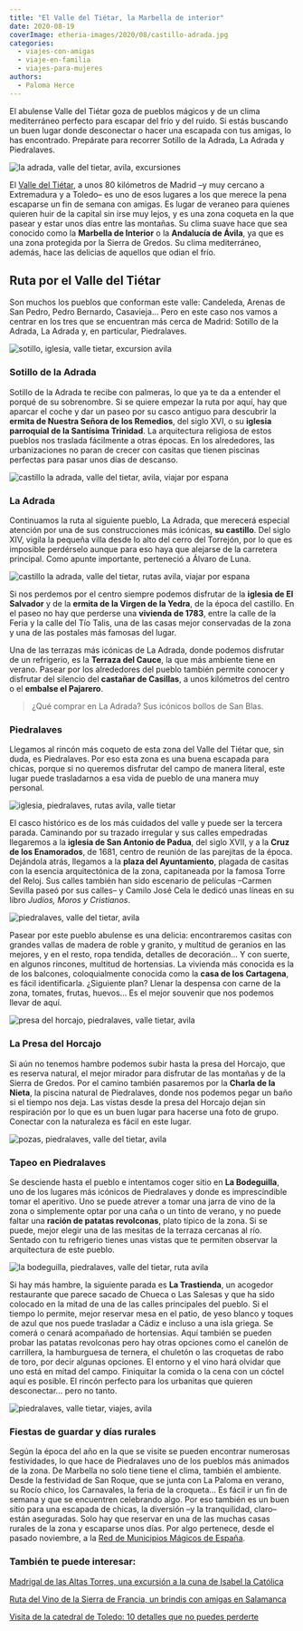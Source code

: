 ```yaml
---
title: "El Valle del Tiétar, la Marbella de interior"
date: 2020-08-19
coverImage: etheria-images/2020/08/castillo-adrada.jpg
categories: 
  - viajes-con-amigas
  - viaje-en-familia
  - viajes-para-mujeres
authors: 
  - Paloma Herce
---
```


El abulense Valle del Tiétar goza de pueblos mágicos y de un clima mediterráneo perfecto para escapar del frío y del ruido. Si estás buscando un buen lugar donde desconectar o hacer una escapada con tus amigas, lo has encontrado. Prepárate para recorrer Sotillo de la Adrada, La Adrada y Piedralaves.

![la adrada, valle del tietar, avila, excursiones](etheria-images/2020/08/calles-la-adrada-900x675.jpg "Casco histórico de La Adrada, al fondo una vivienda de 1783. © Etheria Magazine")

El [Valle del Tiétar](https://www.valledeltietar.net/), a unos 80 kilómetros de Madrid 
–y muy cercano a Extremadura y a Toledo– es uno de esos lugares a los que merece la pena 
escaparse un fin de semana con amigas. Es lugar de veraneo para quienes quieren huir de 
la capital sin irse muy lejos, y es una zona coqueta en la que pasear y estar unos días 
entre las montañas. Su clima suave hace que sea conocido como la **Marbella de 
Interior** o la **Andalucía de Ávila**, ya que es una zona protegida por la Sierra de 
Gredos. Su clima mediterráneo, además, hace las delicias de aquellos que odian el frío. 

## Ruta por el Valle del Tiétar

Son muchos los pueblos que conforman este valle: Candeleda, Arenas de San Pedro, Pedro 
Bernardo, Casavieja… Pero en este caso nos vamos a centrar en los tres que se encuentran 
más cerca de Madrid: Sotillo de la Adrada, La Adrada y, en particular, Piedralaves. 

![sotillo, iglesia, valle tietar, excursion avila](etheria-images/2020/08/iglesia-sotillo-valle-tietar-900x567.jpg "Bonitas vidrieras de la iglesia parroquial de la Santísima Trinidad (Sotillo). © Etheria Magazine")

### Sotillo de la Adrada

Sotillo de la Adrada te recibe con palmeras, lo que ya te da a entender el porqué de su 
sobrenombre. Si se quiere empezar la ruta por aquí, hay que aparcar el coche y dar un 
paseo por su casco antiguo para descubrir la **ermita de Nuestra Señora de los 
Remedios**, del siglo XVI, o su **iglesia parroquial de la Santísima Trinidad**. La 
arquitectura religiosa de estos pueblos nos traslada fácilmente a otras épocas. En los 
alrededores, las urbanizaciones no paran de crecer con casitas que tienen piscinas 
perfectas para pasar unos días de descanso. 

![castillo la adrada, valle del tietar, avila, viajar por espana](etheria-images/2020/08/castillo-adrada-900x675.jpg "Entrada del castillo de La Adrada. © Etheria Magazine")

### La Adrada

Continuamos la ruta al siguiente pueblo, La Adrada, que merecerá especial atención por 
una de sus construcciones más icónicas, **su castillo**. Del siglo XIV, vigila la 
pequeña villa desde lo alto del cerro del Torrejón, por lo que es imposible perdérselo 
aunque para eso haya que alejarse de la carretera principal. Como apunte importante, 
perteneció a Álvaro de Luna. 

![castillo la adrada, valle del tietar, rutas avila, viajar por espana](etheria-images/2020/08/valle-tietar-castillo-adrada-900x684.jpg "Interior del castillo de La Adrada. © Etheria Magazine")

Si nos perdemos por el centro siempre podemos disfrutar de la **iglesia de El Salvador** 
y de la **ermita de la Virgen de la Yedra**, de la época del castillo. En el paseo no 
hay que perderse una **vivienda de 1783**, entre la calle de la Feria y la calle del Tío 
Talis, una de las casas mejor conservadas de la zona y una de las postales más famosas 
del lugar. 

Una de las terrazas más icónicas de La Adrada, donde podemos disfrutar de un refrigerio, 
es la **Terraza del Cauce**, la que más ambiente tiene en verano. Pasear por los 
alrededores del pueblo también permite conocer y disfrutar del silencio del **castañar 
de Casillas**, a unos kilómetros del centro o el **embalse el Pajarero**. 

> ¿Qué comprar en La Adrada? Sus icónicos bollos de San Blas. 

### Piedralaves

Llegamos al rincón más coqueto de esta zona del Valle del Tiétar que, sin duda, es 
Piedralaves. Por eso esta zona es una buena escapada para chicas, porque si no queremos 
disfrutar del campo de manera literal, este lugar puede trasladarnos a esa vida de 
pueblo de una manera muy personal. 

![iglesia, piedralaves, rutas avila, valle tietar](etheria-images/2020/08/iglesia-san-antonio-piedralaves-900x648.jpg "Iglesia de San Antonio de Padua, en Piedralaves. © Etheria Magazine")

El casco histórico es de los más cuidados del valle y puede ser la tercera parada. 
Caminando por su trazado irregular y sus calles empedradas llegaremos a la **iglesia de 
San Antonio de Padua**, del siglo XVII, y a la **Cruz de los Enamorados**, de 1681, 
centro de reunión de las parejitas de la época. Dejándola atrás, llegamos a la **plaza 
del Ayuntamiento**, plagada de casitas con la esencia arquitectónica de la zona, 
capitaneada por la famosa Torre del Reloj. Sus calles también han sido escenario de 
películas –Carmen Sevilla paseó por sus calles– y Camilo José Cela le dedicó unas líneas 
en su libro _Judíos, Moros y Cristianos_. 

![piedralaves, valle del tietar, avila](etheria-images/2020/08/cruz-enamorados-piedralaves-900x603.jpg "Cruz de los Enamorados y torre con reloj de Piedralaves. © Etheria Magazine")

Pasear por este pueblo abulense es una delicia: encontraremos casitas con grandes vallas 
de madera de roble y granito, y multitud de geranios en las mejores, y en el resto, ropa 
tendida, detalles de decoración… Y con suerte, en algunos rincones, multitud de 
hortensias. La vivienda más conocida es la de los balcones, coloquialmente conocida como 
la **casa de los Cartagena**, es fácil identificarla. ¿Siguiente plan? Llenar la 
despensa con carne de la zona, tomates, frutas, huevos… Es el mejor souvenir que nos 
podemos llevar de aquí. 

![presa del horcajo, piedralaves, valle tietar, avila](etheria-images/2020/08/mirador-presa-horcajo.jpg "Vistas desde el mirador de la Presa del Horcajo. © Etheria Magazine")

### La Presa del Horcajo

Si aún no tenemos hambre podemos subir hasta la presa del Horcajo, que es reserva 
natural, el mejor mirador para disfrutar de las montañas y de la Sierra de Gredos. Por 
el camino también pasaremos por la **Charla de la Nieta**, la piscina natural de 
Piedralaves, donde nos podemos pegar un baño si el tiempo nos deja. Las vistas desde la 
presa del Horcajo dejan sin respiración por lo que es un buen lugar para hacerse una 
foto de grupo. Conectar con la naturaleza es fácil en este lugar. 

![pozas, piedralaves, valle del tietar, avila](etheria-images/2020/08/pozas-piedralaves-avila.jpg "La Garganta del Nuño Cojo cuenta con pozas naturales para refrescarse en verano. © Etheria Magazine")

### Tapeo en Piedralaves

Se desciende hasta el pueblo e intentamos coger sitio en **La Bodeguilla**, uno de los 
lugares más icónicos de Piedralaves y donde es imprescindible tomar el aperitivo. Uno se 
puede atrever a tomar una jarra de vino de la zona o simplemente optar por una caña o un 
tinto de verano, y no puede faltar una **ración de patatas revolconas**, plato típico de 
la zona. Si se puede, mejor elegir una de las mesitas de la terraza cercanas al río. 
Sentado con tu refrigerio tienes unas vistas que te permiten observar la arquitectura de 
este pueblo. 

![la bodeguilla, piedralaves, valle del tietar, ruta avila](etheria-images/2020/08/la-bodeguilla-piedralaves-900x488.jpg "La Bodeguilla y algunos de sus platos estrella. © Etheria Magazine")

Si hay más hambre, la siguiente parada es **La Trastienda**, un acogedor restaurante que 
parece sacado de Chueca o Las Salesas y que ha sido colocado en la mitad de una de las 
calles principales del pueblo. Si el tiempo lo permite, mejor reservar mesa en el patio, 
de yeso blanco y toques de azul que nos puede trasladar a Cádiz e incluso a una isla 
griega. Se comerá o cenará acompañado de hortensias. Aquí también se pueden probar las 
patatas revolconas pero hay otras opciones como el canelón de carrillera, la hamburguesa 
de ternera, el chuletón o las croquetas de rabo de toro, por decir algunas opciones. El 
entorno y el vino hará olvidar que uno está en mitad del campo. Finiquitar la comida o 
la cena con un cóctel aquí es posible. El rincón perfecto para los urbanitas que quieren 
desconectar… pero no tanto. 

![piedralaves, valle tietar, viajes, avila](etheria-images/2020/08/piedralaves-detalle.jpg "Detalle de la arquitectura de Piedralaves. © Etheria Magazine")

### Fiestas de guardar y días rurales

Según la época del año en la que se visite se pueden encontrar numerosas festividades, 
lo que hace de Piedralaves uno de los pueblos más animados de la zona. De Marbella no 
solo tiene tiene el clima, también el ambiente. Desde la festividad de San Roque, que se 
junta con La Paloma en verano, su Rocío chico, los Carnavales, la feria de la croqueta… 
Es fácil ir un fin de semana y que se encuentren celebrando algo. Por eso también es un 
buen sitio para una escapada de chicas, la diversión –y la tranquilidad, claro– están 
aseguradas. Solo hay que reservar en una de las muchas casas rurales de la zona y 
escaparse unos días. Por algo pertenece, desde el pasado noviembre, a la [Red de 
Municipios Mágicos de España](https://www.pueblosmagicos.es/). 

### También te puede interesar:

[Madrigal de las Altas Torres, una excursión a la cuna de Isabel la 
Católica](https://etheriamagazine.com/2022/02/14/que-ver-madrigal-altas-torres/) 

[Ruta del Vino de la Sierra de Francia, un brindis con amigas en 
Salamanca](https://etheriamagazine.com/2021/08/11/plan-con-amigas-ruta-del-vino-sierra-de-francia/) 

[Visita de la catedral de Toledo: 10 detalles que no puedes 
perderte](https://etheriamagazine.com/2022/01/19/que-ver-en-catedral-de-toledo/)
